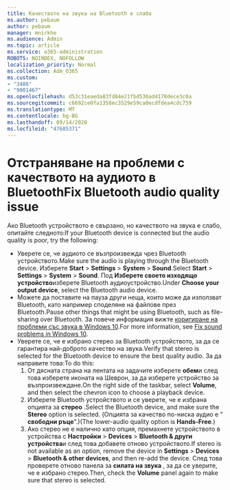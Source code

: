 ```yaml
---
title: Качеството на звука на Bluetooth е слабо
ms.author: pebaum
author: pebaum
manager: mnirkhe
ms.audience: Admin
ms.topic: article
ms.service: o365-administration
ROBOTS: NOINDEX, NOFOLLOW
localization_priority: Normal
ms.collection: Adm_O365
ms.custom:
- "3486"
- "9001467"
ms.openlocfilehash: d53c31eaeda83fd84e21fbd536ad4178dece3c0a
ms.sourcegitcommit: c6692ce0fa1358ec3529e59ca0ecdfdea4cdc759
ms.translationtype: MT
ms.contentlocale: bg-BG
ms.lasthandoff: 09/14/2020
ms.locfileid: "47685371"
---
```

# <a name="fix-bluetooth-audio-quality-issue"></a><span data-ttu-id="1fc34-102">Отстраняване на проблеми с качеството на аудиото в Bluetooth</span><span class="sxs-lookup"><span data-stu-id="1fc34-102">Fix Bluetooth audio quality issue</span></span>

<span data-ttu-id="1fc34-103">Ако Bluetooth устройството е свързано, но качеството на звука е слабо, опитайте следното:</span><span class="sxs-lookup"><span data-stu-id="1fc34-103">If your Bluetooth device is connected but the audio quality is poor, try the following:</span></span>

- <span data-ttu-id="1fc34-104">Уверете се, че аудиото се възпроизвежда чрез Bluetooth устройството.</span><span class="sxs-lookup"><span data-stu-id="1fc34-104">Make sure the audio is playing through the Bluetooth device.</span></span> <span data-ttu-id="1fc34-105">Изберете **Start**  >  **Settings**  >  **System**  >  **Sound**.</span><span class="sxs-lookup"><span data-stu-id="1fc34-105">Select **Start** > **Settings** > **System** > **Sound**.</span></span> <span data-ttu-id="1fc34-106">Под **Изберете своето изходящо устройство**изберете Bluetooth аудиоустройство.</span><span class="sxs-lookup"><span data-stu-id="1fc34-106">Under **Choose your output device**, select the Bluetooth audio device.</span></span>
- <span data-ttu-id="1fc34-107">Можете да поставите на пауза други неща, които може да използват Bluetooth, като например споделяне на файлове през Bluetooth.</span><span class="sxs-lookup"><span data-stu-id="1fc34-107">Pause other things that might be using Bluetooth, such as file-sharing over Bluetooth.</span></span> <span data-ttu-id="1fc34-108">За повече информация вижте [коригиране на проблеми със звука в Windows 10](https://support.microsoft.com/help/4520288/windows-10-fix-sound-problems).</span><span class="sxs-lookup"><span data-stu-id="1fc34-108">For more information, see [Fix sound problems in Windows 10](https://support.microsoft.com/help/4520288/windows-10-fix-sound-problems).</span></span>
- <span data-ttu-id="1fc34-109">Уверете се, че е избрано стерео за Bluetooth устройството, за да се гарантира най-доброто качество на звука.</span><span class="sxs-lookup"><span data-stu-id="1fc34-109">Verify that stereo is selected for the Bluetooth device to ensure the best quality audio.</span></span> <span data-ttu-id="1fc34-110">За да направите това:</span><span class="sxs-lookup"><span data-stu-id="1fc34-110">To do this:</span></span> 
    1. <span data-ttu-id="1fc34-111">От дясната страна на лентата на задачите изберете **обем**и след това изберете иконата на Шеврон, за да изберете устройство за възпроизвеждане.</span><span class="sxs-lookup"><span data-stu-id="1fc34-111">On the right side of the taskbar, select **Volume**, and then select the chevron icon to choose a playback device.</span></span>
    2. <span data-ttu-id="1fc34-112">Изберете Bluetooth устройството и се уверете, че е избрана опцията за **стерео** .</span><span class="sxs-lookup"><span data-stu-id="1fc34-112">Select the Bluetooth device, and make sure the **Stereo** option is selected.</span></span> <span data-ttu-id="1fc34-113">(Опцията за качество по-ниска аудио е " **свободни ръце**".)</span><span class="sxs-lookup"><span data-stu-id="1fc34-113">(The lower-audio quality option is **Hands-Free**.)</span></span>
    3. <span data-ttu-id="1fc34-114">Ако стерео не е налично като опция, премахнете устройството в устройства с **Настройки**  >  **Devices**  >  **Bluetooth & други устройства**и след това добавете отново устройството.</span><span class="sxs-lookup"><span data-stu-id="1fc34-114">If stereo is not available as an option, remove the device in **Settings** > **Devices** > **Bluetooth & other devices**, and then re-add the device.</span></span> <span data-ttu-id="1fc34-115">След това проверете отново панела за **силата на звука** , за да се уверите, че е избрано стерео.</span><span class="sxs-lookup"><span data-stu-id="1fc34-115">Then, check the **Volume** panel again to make sure that stereo is selected.</span></span>

